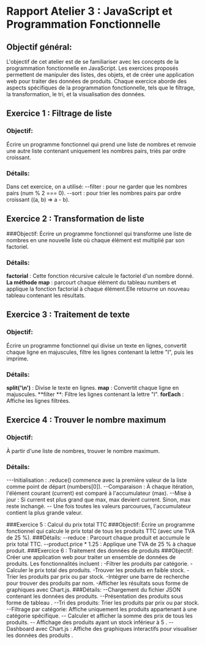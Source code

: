 # Rapport Atelier 3 : JavaScript et Programmation Fonctionnelle

## Objectif général:
L'objectif de cet atelier est de se familiariser avec les concepts de la programmation fonctionnelle en JavaScript. Les exercices proposés permettent de manipuler des listes, des objets, et de créer une application web pour traiter des données de produits. Chaque exercice aborde des aspects spécifiques de la programmation fonctionnelle, tels que le filtrage, la transformation, le tri, et la visualisation des données.

## Exercice 1 : Filtrage de liste

### Objectif:

Écrire un programme fonctionnel qui prend une liste de nombres et renvoie une autre liste contenant uniquement les nombres pairs, triés par ordre croissant.

### Détails:
Dans cet exercice, on a utilisé:
--filter : pour ne garder que les nombres pairs (num % 2 === 0).
--sort : pour trier les nombres pairs par ordre croissant ((a, b) => a - b).
## Exercice 2 : Transformation de liste
###Objectif:
Écrire un programme fonctionnel qui transforme une liste de nombres en une nouvelle liste où chaque élément est multiplié par son factoriel.
### Détails:
**factorial** : Cette fonction récursive calcule le factoriel d'un nombre donné.
**La méthode map** : parcourt chaque élément du tableau numbers et applique la fonction factorial à chaque élément.Elle retourne un nouveau tableau contenant les résultats.

## Exercice 3 : Traitement de texte

### Objectif:
Écrire un programme fonctionnel qui divise un texte en lignes, convertit chaque ligne en majuscules, filtre les lignes contenant la lettre "I", puis les imprime.

### Détails:
**split('\n')** : Divise le texte en lignes.
**map** : Convertit chaque ligne en majuscules.
**filter **: Filtre les lignes contenant la lettre "I".
**forEach** : Affiche les lignes filtrées.
## Exercice 4 : Trouver le nombre maximum

### Objectif:
À partir d'une liste de nombres, trouver le nombre maximum.

### Détails:
---Initialisation : .reduce() commence avec la première valeur de la liste comme point de départ (numbers[0]).
--Comparaison : À chaque itération, l'élément courant (current) est comparé à l'accumulateur (max).
--Mise à jour : Si current est plus grand que max, max devient current. Sinon, max reste inchangé.
-- Une fois toutes les valeurs parcourues, l'accumulateur contient la plus grande valeur.

###Exercice 5 : Calcul du prix total TTC
###Objectif:
Écrire un programme fonctionnel qui calcule le prix total de tous les produits TTC (avec une TVA de 25 %).
###Détails:
--reduce : Parcourt chaque produit et accumule le prix total TTC.
--product.price * 1.25 : Applique une TVA de 25 % à chaque produit.
###Exercice 6 : Traitement des données de produits
###Objectif:
Créer une application web pour traiter un ensemble de données de produits. Les fonctionnalités incluent :
-Filtrer les produits par catégorie.
-Calculer le prix total des produits.
-Trouver les produits en faible stock.
-Trier les produits par prix ou par stock.
-Intégrer une barre de recherche pour trouver des produits par nom.
-Afficher les résultats sous forme de graphiques avec Chart.js.
###Détails:
--Chargement du fichier JSON contenant les données des produits.
--Présentation des produits sous forme de tableau .
--Tri des produits: Trier les produits par prix ou par stock.
--Filtrage par catégorie: Affiche uniquement les produits appartenant à une catégorie spécifique. 
-- Calculer et afficher la somme des prix de tous les produits. 
-- Affichage des produits ayant un stock inférieur à 5 .
--Dashboard avec Chart.js : Affiche des graphiques interactifs pour visualiser les données des produits .

